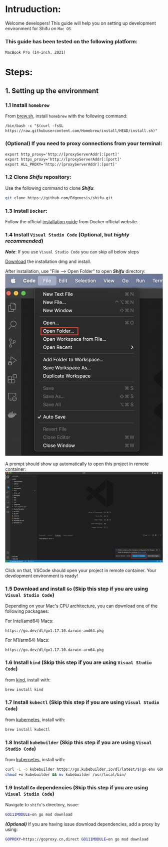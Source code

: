 # Intruduction:

Welcome developers! This guide will help you on setting up development environment for Shifu on `Mac OS`

### This guide has been tested on the following platform:
```
MacBook Pro (14-inch, 2021)
```

# Steps:
## 1. Setting up the environment

### 1.1 Install `homebrew`

From [brew.sh](https://brew.sh/), install ```homebrew``` with the following command: 
```
/bin/bash -c "$(curl -fsSL https://raw.githubusercontent.com/Homebrew/install/HEAD/install.sh)"
```

### (Optional) If you need to proxy connections from your terminal:
```
export http_proxy='http://[proxyServerAddr]:[port]'
export https_proxy='http://[proxyServerAddr]:[port]'
export ALL_PROXY='http://[proxyServerAddr]:[port]'
```

### 1.2 Clone ***Shifu*** repository:
Use the following command to clone ***Shifu***:
```sh
git clone https://github.com/Edgenesis/shifu.git
```

### 1.3 Install `Docker`:
Follow the official [installation guide](https://docs.docker.com/desktop/mac/install/) from Docker official website.

### 1.4 Install `Visual Studio Code` (Optional, but *highly recommended*)
***Note***: If you use `Visual Studio Code` you can skip all below steps

[Download](https://code.visualstudio.com/download) the installation dmg and install.

After installation, use "File --> Open Folder" to open ***Shifu*** directory:
![Open folder](img/develop-vscode-1.png)

A prompt should show up automatically to open this project in remote container:
![Remote container prompt](img/develop-vscode-2.png)

Click on that, VSCode should open your project in remote container. Your development environment is ready!

### 1.5 Download and install `Go` (Skip this step if you are using `Visual Studio Code`)
Depending on your Mac's CPU architecture, you can download one of the following packagaes:

For Intel(amd64) Macs:
```
https://go.dev/dl/go1.17.10.darwin-amd64.pkg
```
For M1(arm64) Macs:
```
https://go.dev/dl/go1.17.10.darwin-arm64.pkg
```

### 1.6 Install `kind` (Skip this step if you are using `Visual Studio Code`)
from [kind](https://kind.sigs.k8s.io/docs/user/quick-start/), install with:
```sh
brew install kind
```

### 1.7 Install `kubectl` (Skip this step if you are using `Visual Studio Code`)
from [kubernetes](https://kubernetes.io/docs/tasks/tools/install-kubectl-macos/), install with:
```sh
brew install kubectl
```

### 1.8 Install `kubebuilder` (Skip this step if you are using `Visual Studio Code`)
from [kubernetes](https://kubernetes.io/docs/tasks/tools/install-kubectl-macos/), install with:
```sh
curl -L -o kubebuilder https://go.kubebuilder.io/dl/latest/$(go env GOOS)/$(go env GOARCH)
chmod +x kubebuilder && mv kubebuilder /usr/local/bin/

```

### 1.9 Install `Go` dependencies (Skip this step if you are using `Visual Studio Code`)
Navigate to `shifu`'s directory, issue:
```sh
GO111MODULE=on go mod download
```
***(Optional)*** If you are having issue download dependencies, add a proxy by using:
```sh
GOPROXY=https://goproxy.cn,direct GO111MODULE=on go mod download
```
